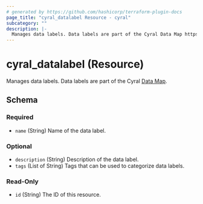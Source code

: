 ```yaml
---
# generated by https://github.com/hashicorp/terraform-plugin-docs
page_title: "cyral_datalabel Resource - cyral"
subcategory: ""
description: |-
  Manages data labels. Data labels are part of the Cyral Data Map https://cyral.com/docs/policy/datamap.
---
```


# cyral_datalabel (Resource)

Manages data labels. Data labels are part of the Cyral [Data Map](https://cyral.com/docs/policy/datamap).

<!-- schema generated by tfplugindocs -->

## Schema

### Required

- `name` (String) Name of the data label.

### Optional

- `description` (String) Description of the data label.
- `tags` (List of String) Tags that can be used to categorize data labels.

### Read-Only

- `id` (String) The ID of this resource.
